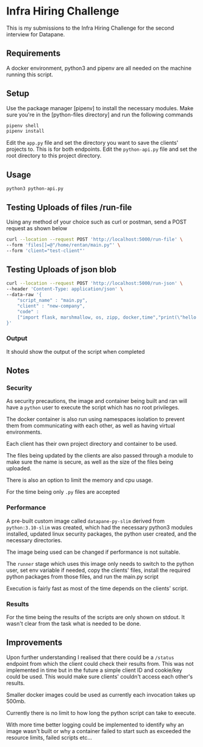 # Infra Hiring Challenge

This is my submissions to the Infra Hiring Challenge for the second interview for Datapane.

## Requirements
A docker environment, python3 and pipenv are all needed on the machine running this script.
## Setup

Use the package manager [pipenv] to install the necessary modules. Make sure you're in the [python-files directory] and run the following commands

```bash
pipenv shell
pipenv install
```

Edit the `app.py` file and set the directory you want to save the clients' projects to. This is for both endpoints.
Edit the `python-api.py` file and set the root directory to this project directory.

## Usage

```
python3 python-api.py
```

## Testing Uploads of files /run-file
Using any method of your choice such as curl or postman, send a POST request as shown below
```bash
curl --location --request POST 'http://localhost:5000/run-file' \
--form 'files[]=@"/home/rentan/main.py"' \
--form 'client="test-client"'
```


## Testing Uploads of json blob
```bash
curl --location --request POST 'http://localhost:5000/run-json' \
--header 'Content-Type: application/json' \
--data-raw '{
    "script_name" : "main.py",
    "client" : "new-company",
    "code" : 
    ["import flask, marshmallow, os, zipp, docker,time","print(\"hello world\")","os.chdir(\"/\")","print(os.getcwd())","print(\"goodbye world\")"]
}'
```


### Output
It should show the output of the script when completed

## Notes
### Security
As security precautions, the image and container being built and ran will have a `python` user to execute the script which has no root privileges.

The docker container is also run using namespaces isolation to prevent them from communicating with each other, as well as having virtual environments. 

Each client has their own project directory and container to be used.

The files being updated by the clients are also passed through a module to make sure the name is secure, as well as the size of the files being uploaded.

There is also an option to limit the memory and cpu usage.

For the time being only `.py` files are accepted

### Performance
A pre-built custom image called `datapane-py-slim` derived from `python:3.10-slim` was created, which had the necessary python3 modules installed, updated linux security packages, the python user created, and the necessary directories. 

The image being used can be changed if performance is not suitable.

The `runner` stage which uses this image only needs to switch to the python user, set env variable if needed, copy the clients' files, install the required python packages from those files, and run the main.py script

Execution is fairly fast as most of the time depends on the clients' script.

### Results
For the time being the results of the scripts are only shown on stdout. It wasn't clear from the task what is needed to be done.

## Improvements

Upon further understanding I realised that there could be a `/status` endpoint from which the client could check their results from. This was not implemented in time but in the future a simple client ID and cookie/key could be used. This would make sure clients' couldn't access each other's results.

Smaller docker images could be used as currently each invocation takes up 500mb.

Currently there is no limit to how long the python script can take to execute. 

With more time better logging could be implemented to identify why an image wasn't built or why a container failed to start such as exceeded the resource limits, failed scripts etc...
